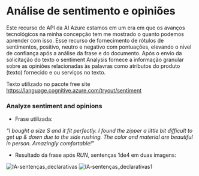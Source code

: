 # Análise de sentimento e opiniões

Este recurso de API da AI Azure estamos em um era em que os avanços tecnológicos na minha concepção tem me mostrado o quanto podemos aprender com isso. Esse recurso de fornecimento de rótulos de sentimentos, positivo, neutro e negativo com pontuações, elevando o nível de confiança após a análise da frase e do documento. Após o envio da solicitação do texto o sentiment Analysis fornece a informação granular sobre as opiniões relacionadas às palavras como atributos do produto (texto) fornecido e ou serviços no texto.

Texto utilizado no pacote free site https://language.cognitive.azure.com/tryout/sentiment

### Analyze sentiment and opinions

* Frase utilizada: 

_“I bought a size S and it fit perfectly. I found the zipper a little bit difficult to get up & down due to the side rushing. The color and material are beautiful in person. Amazingly comfortable!”_

* Resultado da frase após _RUN_, sentenças 1de4 em duas imagens:

![IA-sentenças_declarativas](https://github.com/user-attachments/assets/9c107410-5e7d-459c-aff1-65f53bae0cac)
![IA-sentenças_declarativas1](https://github.com/user-attachments/assets/67fd45e1-31fb-4197-b56d-a16e5e2f490f)

